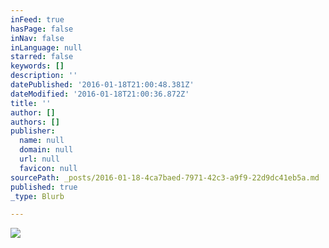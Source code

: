 ```yaml
---
inFeed: true
hasPage: false
inNav: false
inLanguage: null
starred: false
keywords: []
description: ''
datePublished: '2016-01-18T21:00:48.381Z'
dateModified: '2016-01-18T21:00:36.872Z'
title: ''
author: []
authors: []
publisher:
  name: null
  domain: null
  url: null
  favicon: null
sourcePath: _posts/2016-01-18-4ca7baed-7971-42c3-a9f9-22d9dc41eb5a.md
published: true
_type: Blurb

---
```

![](https://the-grid-user-content.s3-us-west-2.amazonaws.com/23a94ed2-f513-4c6c-a3b3-c02f442edf77.jpg)